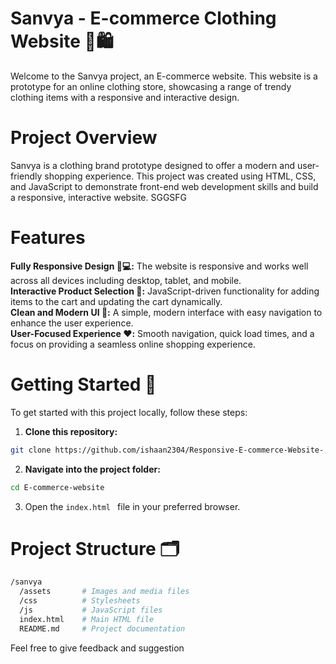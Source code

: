 
# Sanvya - E-commerce Clothing Website 👗🛍️
Welcome to the Sanvya project, an E-commerce website. This website is a prototype for an online clothing store, showcasing a range of trendy clothing items with a responsive and interactive design.    

# Project Overview 
Sanvya is a clothing brand prototype designed to offer a modern and user-friendly shopping experience. This project was created using HTML, CSS, and JavaScript to demonstrate front-end web development skills and build a responsive, interactive website. SGGSFG 

# Features 

**Fully Responsive Design 📱💻:** The website is responsive and works well across all devices including desktop, tablet, and mobile.      
**Interactive Product Selection 🛒:** JavaScript-driven functionality for adding items to the cart and updating the cart dynamically.  
**Clean and Modern UI 🎨:** A simple, modern interface with easy navigation to enhance the user experience.  
**User-Focused Experience ❤️:** Smooth navigation, quick load times, and a focus on providing a seamless online shopping experience.  
# Getting Started 🚀  
To get started with this project locally, follow these steps:
1. **Clone this repository:**
```bash 
git clone https://github.com/ishaan2304/Responsive-E-commerce-Website-.git
```
2. **Navigate into the project folder:**
```bash
cd E-commerce-website
 ```  
3. Open the ```index.html ```  file in your preferred browser.
# Project Structure 🗂
```bash
/sanvya
  /assets       # Images and media files
  /css          # Stylesheets
  /js           # JavaScript files
  index.html    # Main HTML file
  README.md     # Project documentation
 ```
Feel free to give feedback and suggestion
